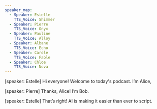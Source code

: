 ```yaml
---
speaker_map:
  - Speaker: Estelle
    TTS_Voice: Shimmer
  - Speaker: Pierre
    TTS_Voice: Onyx
  - Speaker: Pauline
    TTS_Voice: Alloy
  - Speaker: Albane
    TTS_Voice: Echo
  - Speaker: Carole
    TTS_Voice: Fable
  - Speaker: Chloe
    TTS_Voice: Nova
---
```

[speaker: Estelle]
Hi everyone! Welcome to today's podcast. I’m Alice,

[speaker: Pierre]
Thanks, Alice! I’m Bob.

[speaker: Estelle]
That’s right! AI is making it easier than ever to script.

